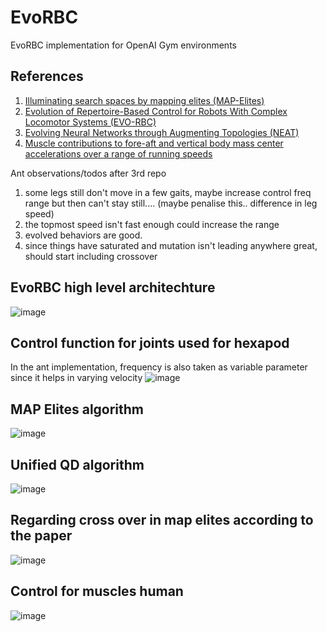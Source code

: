 # EvoRBC
EvoRBC implementation for OpenAI Gym environments

## References
1. [Illuminating search spaces by mapping elites (MAP-Elites)](https://arxiv.org/pdf/1504.04909.pdf)
2. [Evolution of Repertoire-Based Control for Robots With Complex Locomotor Systems (EVO-RBC)](https://sci-hub.tw/https://ieeexplore.ieee.org/abstract/document/7964759/)
3. [Evolving Neural Networks through Augmenting Topologies (NEAT)](http://nn.cs.utexas.edu/downloads/papers/stanley.ec02.pdf)
4. [Muscle contributions to fore-aft and vertical body mass center accelerations over a range of running speeds](http://nmbl.stanford.edu/publications/pdf/Hamner2012.pdf)

Ant observations/todos after 3rd repo
1. some legs still don't move in a few gaits, maybe increase control freq range but then can't stay still.... (maybe penalise this.. difference in leg speed)
2. the topmost speed isn't fast enough could increase the range
3. evolved behaviors are good.
4. since things have saturated and mutation isn't leading anywhere great, should start including crossover

## EvoRBC high level architechture
![image](https://user-images.githubusercontent.com/27682820/43711887-db0a86ba-9991-11e8-97f2-a65152e7a6e4.png)

## Control function for joints used for hexapod
In the ant implementation, frequency is also taken as variable parameter since it helps in varying velocity
![image](https://user-images.githubusercontent.com/27682820/43755663-8ebf73c2-9a2e-11e8-9c1b-a75228f00642.png)

## MAP Elites algorithm
![image](https://user-images.githubusercontent.com/27682820/43864271-dfc186ee-9b7c-11e8-95e9-0b5e71bf1d32.png)

## Unified QD algorithm
![image](https://user-images.githubusercontent.com/27682820/43869088-6a746f8e-9b8e-11e8-957a-34453b922ce5.png)

## Regarding cross over in map elites according to the paper
![image](https://user-images.githubusercontent.com/27682820/43890083-6a89cf1e-9be3-11e8-9f75-abb636838c3f.png)

## Control for muscles human
![image](https://user-images.githubusercontent.com/14030793/43922915-c8b9fa3c-9c3d-11e8-852e-98abb60eaa2e.png)


